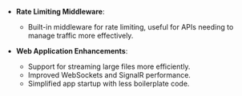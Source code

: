 - **Rate Limiting Middleware**:
    
    - Built-in middleware for rate limiting, useful for APIs needing to manage traffic more effectively.
- **Web Application Enhancements**:
    
    - Support for streaming large files more efficiently.
    - Improved WebSockets and SignalR performance.
    - Simplified app startup with less boilerplate code.